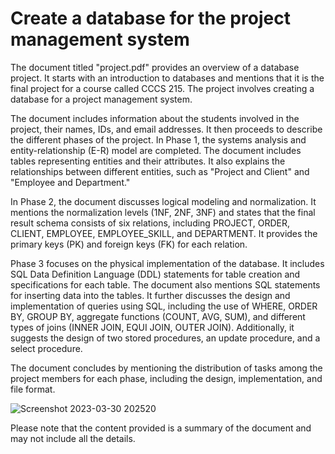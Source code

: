 # Create a database for the project management system

The document titled "project.pdf" provides an overview of a database project. It starts with an introduction to databases and mentions that it is the final project for a course called CCCS 215. The project involves creating a database for a project management system.

The document includes information about the students involved in the project, their names, IDs, and email addresses. It then proceeds to describe the different phases of the project. In Phase 1, the systems analysis and entity-relationship (E-R) model are completed. The document includes tables representing entities and their attributes. It also explains the relationships between different entities, such as "Project and Client" and "Employee and Department."

In Phase 2, the document discusses logical modeling and normalization. It mentions the normalization levels (1NF, 2NF, 3NF) and states that the final result schema consists of six relations, including PROJECT, ORDER, CLIENT, EMPLOYEE, EMPLOYEE_SKILL, and DEPARTMENT. It provides the primary keys (PK) and foreign keys (FK) for each relation.

Phase 3 focuses on the physical implementation of the database. It includes SQL Data Definition Language (DDL) statements for table creation and specifications for each table. The document also mentions SQL statements for inserting data into the tables. It further discusses the design and implementation of queries using SQL, including the use of WHERE, ORDER BY, GROUP BY, aggregate functions (COUNT, AVG, SUM), and different types of joins (INNER JOIN, EQUI JOIN, OUTER JOIN). Additionally, it suggests the design of two stored procedures, an update procedure, and a select procedure.

The document concludes by mentioning the distribution of tasks among the project members for each phase, including the design, implementation, and file format.

![Screenshot 2023-03-30 202520](https://user-images.githubusercontent.com/85491809/229015224-7bbba33f-a50c-42f5-b8b7-5c2813dac28b.png)


Please note that the content provided is a summary of the document and may not include all the details. 

